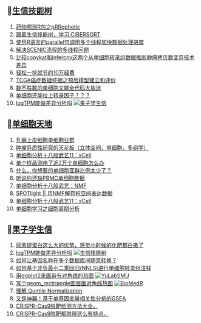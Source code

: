 ## 📝[生信技能树](https://github.com/ixxmu/mp_duty/issues?q=label%3A%E7%94%9F%E4%BF%A1%E6%8A%80%E8%83%BD%E6%A0%91+is%3Aclosed)
<!-- 1issueTable -->

1. [药物预测R包之pRRophetic](https://github.com/ixxmu/mp_duty/issues/2130) 
2. [跟着生信技能树，学习 CIBERSORT](https://github.com/ixxmu/mp_duty/issues/2129) 
3. [使用R语言的parallel包调用多个线程加快数据处理进度](https://github.com/ixxmu/mp_duty/issues/2128) 
4. [解决SCENIC流程的多线程问题](https://github.com/ixxmu/mp_duty/issues/2127) 
5. [比较copykat和infercnv这两个从单细胞转录组数据推断肿瘤拷贝数变异技术差异](https://github.com/ixxmu/mp_duty/issues/2126) 
6. [轻松一挖就节约10万经费](https://github.com/ixxmu/mp_duty/issues/2125) 
7. [TCGA癌症数据挖掘之预后模型建立和评价](https://github.com/ixxmu/mp_duty/issues/2112) 
8. [数不胜数的单细胞文献全代码大放送](https://github.com/ixxmu/mp_duty/issues/2111) 
9. [单细胞还能拉上转录因子？？？](https://github.com/ixxmu/mp_duty/issues/2107) 
10. [logTPM能做差异分析吗](https://github.com/ixxmu/mp_duty/issues/2102) [![果子学生信](https://img.shields.io/github/labels/ixxmu/mp_duty/果子学生信)](https://github.com/ixxmu/mp_duty/labels/果子学生信)
<!-- 1issueTable -->
## 📝[单细胞天地](https://github.com/ixxmu/mp_duty/issues?q=label%3A%E5%8D%95%E7%BB%86%E8%83%9E%E5%A4%A9%E5%9C%B0+is%3Aclosed)
<!-- 2issueTable -->

1. [乳腺上皮细胞单细胞亚群](https://github.com/ixxmu/mp_duty/issues/2113) 
2. [肿瘤异质性研究的天花板（立体空间，单细胞，多组学）](https://github.com/ixxmu/mp_duty/issues/2110) 
3. [单细胞分析十八般武艺11：xCell](https://github.com/ixxmu/mp_duty/issues/2025) 
4. [单个样品测序了近2万个单细胞怎么办](https://github.com/ixxmu/mp_duty/issues/1993) 
5. [什么，你想要的单细胞亚群比例太少了？](https://github.com/ixxmu/mp_duty/issues/1992) 
6. [听说你还缺PBMC单细胞数据](https://github.com/ixxmu/mp_duty/issues/1977) 
7. [单细胞分析十八般武艺：NMF](https://github.com/ixxmu/mp_duty/issues/1967) 
8. [SPOTlight || 用NMF解卷积空间表达数据](https://github.com/ixxmu/mp_duty/issues/1960) 
9. [单细胞分析十八般武艺11：xCell](https://github.com/ixxmu/mp_duty/issues/1959) 
10. [单细胞学习之细胞周期分析](https://github.com/ixxmu/mp_duty/issues/1958) 
<!-- 2issueTable -->

## 📝[果子学生信](https://github.com/ixxmu/mp_duty/issues?q=label%3A%E6%9E%9C%E5%AD%90%E5%AD%A6%E7%94%9F%E4%BF%A1+is%3Aclosed)
<!-- 3issueTable -->

1. [尿素提蛋白这么大的优势，感觉小时候的化肥都白撒了](https://github.com/ixxmu/mp_duty/issues/2109) 
2. [logTPM能做差异分析吗](https://github.com/ixxmu/mp_duty/issues/2102) [![生信技能树](https://img.shields.io/github/labels/ixxmu/mp_duty/生信技能树)](https://github.com/ixxmu/mp_duty/labels/生信技能树)
3. [如何让基因名称在多个数据库间随意转换？](https://github.com/ixxmu/mp_duty/issues/2080) 
4. [如何基于非负最小二乘回归(NNLS)进行单细胞转录组注释](https://github.com/ixxmu/mp_duty/issues/2076) 
5. [用ggplot2来画带有对角线的热图](https://github.com/ixxmu/mp_duty/issues/2035) [![YuLabSMU](https://img.shields.io/github/labels/ixxmu/mp_duty/YuLabSMU)](https://github.com/ixxmu/mp_duty/labels/YuLabSMU)
6. [写个geom_rectriangle图层画对角线热图](https://github.com/ixxmu/mp_duty/issues/2034) [![BioMedR](https://img.shields.io/github/labels/ixxmu/mp_duty/BioMedR)](https://github.com/ixxmu/mp_duty/labels/BioMedR)
7. [理解 Quntile Normalization](https://github.com/ixxmu/mp_duty/issues/1885) 
8. [又是神器！基于单基因批量相关性分析的GSEA](https://github.com/ixxmu/mp_duty/issues/1829) 
9. [CRISPR-Cas9脱靶检测方法大全。](https://github.com/ixxmu/mp_duty/issues/1377) 
10. [CRISPR-Cas9脱靶都脱得这么有特点。](https://github.com/ixxmu/mp_duty/issues/1376) 
<!-- 3issueTable -->
